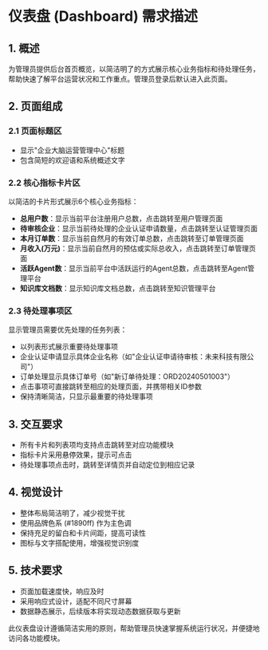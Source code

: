 # 仪表盘 (Dashboard) 需求描述

## 1. 概述
为管理员提供后台首页概览，以简洁明了的方式展示核心业务指标和待处理任务，帮助快速了解平台运营状况和工作重点。管理员登录后默认进入此页面。

## 2. 页面组成

### 2.1 页面标题区
- 显示"企业大脑运营管理中心"标题
- 包含简短的欢迎语和系统概述文字

### 2.2 核心指标卡片区
以简洁的卡片形式展示6个核心业务指标：
- **总用户数**：显示当前平台注册用户总数，点击跳转至用户管理页面
- **待审核企业**：显示当前待处理的企业认证申请数量，点击跳转至认证管理页面
- **本月订单数**：显示当前自然月的有效订单总数，点击跳转至订单管理页面
- **月收入(万元)**：显示当前自然月的预估或实际总收入，点击跳转至订单管理页面
- **活跃Agent数**：显示当前平台中活跃运行的Agent总数，点击跳转至Agent管理平台
- **知识库文档数**：显示知识库文档总数，点击跳转至知识管理平台

### 2.3 待处理事项区
显示管理员需要优先处理的任务列表：
- 以列表形式展示重要待处理事项
- 企业认证申请显示具体企业名称（如"企业认证申请待审核：未来科技有限公司"）
- 订单处理显示具体订单号（如"新订单待处理：ORD20240501003"）
- 点击事项可直接跳转至相应的处理页面，并携带相关ID参数
- 保持清晰简洁，只显示最重要的待处理事项

## 3. 交互要求
- 所有卡片和列表项均支持点击跳转至对应功能模块
- 指标卡片采用悬停效果，提示可点击
- 待处理事项点击时，跳转至详情页并自动定位到相应记录

## 4. 视觉设计
- 整体布局简洁明了，减少视觉干扰
- 使用品牌色系 (#1890ff) 作为主色调
- 保持充足的留白和卡片间距，提高可读性
- 图标与文字搭配使用，增强视觉识别度

## 5. 技术要求
- 页面加载速度快，响应及时
- 采用响应式设计，适配不同尺寸屏幕
- 数据静态展示，后续版本将实现动态数据获取与更新

此仪表盘设计遵循简洁实用的原则，帮助管理员快速掌握系统运行状况，并便捷地访问各功能模块。 